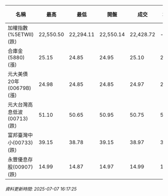 | 名稱 | 最高 | 最低 | 開盤 | 成交 | 均價 | 成交金額(億) | 昨收 | 漲跌幅 | 漲跌 | 總量 | 昨量 | 振幅 |
| -------- | -------- | -------- | -------- |-------- | -------- | -------- |-------- |-------- |-------- | -------- | -------- |-------- |
|加權指數(%5ETWII) (跌)|22,550.50|22,294.11|22,550.14|22,428.72|-|2,605.15|22,547.50|0.53%|118.78|4,639,925|0|1.14%|
|合庫金(5880) (漲)|25.15|24.85|24.95|25.10|25.08|3.03|24.95|0.60%|0.15|12,078|6,674|1.20%|
|元大美債20年(00679B) (漲)|24.98|24.85|24.85|24.97|24.94|14.36|24.86|0.44%|0.11|57,558|35,441|0.52%|
|元大台灣高息低波(00713) (跌)|51.10|50.65|50.95|50.75|50.87|4.14|50.95|0.39%|0.20|8,132|5,964|0.88%|
|富邦臺灣中小(00733) (跌)|39.15|38.78|39.15|38.97|38.96|0.242|39.11|0.36%|0.14|621|637|0.95%|
|永豐優息存股(00907) (跌)|14.99|14.87|14.97|14.99|14.95|0.078|15.03|0.27%|0.04|523|683|0.80%|
###### 資料更新時間: 2025-07-07 16:17:25